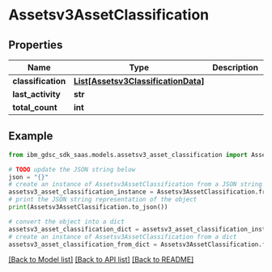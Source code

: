 # Assetsv3AssetClassification


## Properties

Name | Type | Description | Notes
------------ | ------------- | ------------- | -------------
**classification** | [**List[Assetsv3ClassificationData]**](Assetsv3ClassificationData.md) |  | [optional] 
**last_activity** | **str** |  | [optional] 
**total_count** | **int** |  | [optional] 

## Example

```python
from ibm_gdsc_sdk_saas.models.assetsv3_asset_classification import Assetsv3AssetClassification

# TODO update the JSON string below
json = "{}"
# create an instance of Assetsv3AssetClassification from a JSON string
assetsv3_asset_classification_instance = Assetsv3AssetClassification.from_json(json)
# print the JSON string representation of the object
print(Assetsv3AssetClassification.to_json())

# convert the object into a dict
assetsv3_asset_classification_dict = assetsv3_asset_classification_instance.to_dict()
# create an instance of Assetsv3AssetClassification from a dict
assetsv3_asset_classification_from_dict = Assetsv3AssetClassification.from_dict(assetsv3_asset_classification_dict)
```
[[Back to Model list]](../README.md#documentation-for-models) [[Back to API list]](../README.md#documentation-for-api-endpoints) [[Back to README]](../README.md)


